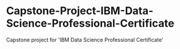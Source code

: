 # Capstone-Project-IBM-Data-Science-Professional-Certificate
Capstone project for 'IBM Data Science Professional Certificate'

